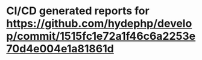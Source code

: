 # CI/CD generated reports for https://github.com/hydephp/develop/commit/1515fc1e72a1f46c6a2253e70d4e004e1a81861d
